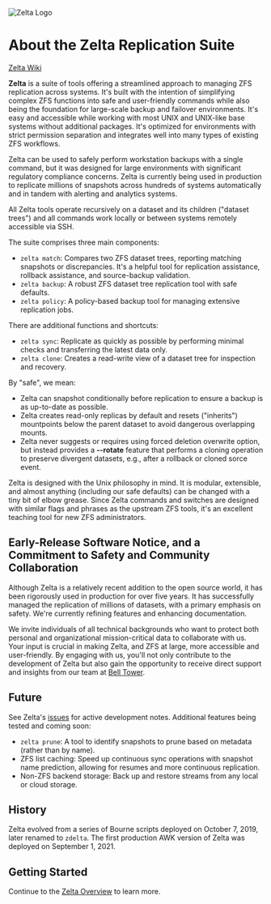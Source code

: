 ![Zelta Logo](https://zelta.space/index/zelta-banner.svg)

# About the Zelta Replication Suite

[Zelta Wiki](https://zelta.space)

**Zelta** is a suite of tools offering a streamlined approach to managing ZFS replication across systems. It's built with the intention of simplifying complex ZFS functions into safe and user-friendly commands while also being the foundation for large-scale backup and failover environments. It's easy and accessible while working with most UNIX and UNIX-like base systems without additional packages. It's optimized for environments with strict permission separation and integrates well into many types of existing ZFS workflows.

Zelta can be used to safely perform workstation backups with a single command, but it was designed for large environments with significant regulatory compliance concerns. Zelta is currently being used in production to replicate millions of snapshots across hundreds of systems automatically and in tandem with alerting and analytics systems.

All Zelta tools operate recursively on a dataset and its children ("dataset trees") and all commands work locally or between systems remotely accessible via SSH.

The suite comprises three main components:

- `zelta match`: Compares two ZFS dataset trees, reporting matching snapshots or discrepancies. It's a helpful tool for replication assistance, rollback assistance, and source-backup validation.
- `zelta backup`: A robust ZFS dataset tree replication tool with safe defaults.
- `zelta policy`: A policy-based backup tool for managing extensive replication jobs.

There are additional functions and shortcuts:
- `zelta sync`: Replicate as quickly as possible by performing minimal checks and transferring the latest data only.
- `zelta clone`: Creates a read-write view of a dataset tree for inspection and recovery.

By "safe", we mean:
- Zelta can snapshot conditionally before replication to ensure a backup is as up-to-date as possible.
- Zelta creates read-only replicas by default and resets ("inherits") mountpoints below the parent dataset to avoid dangerous overlapping mounts.
- Zelta never suggests or requires using forced deletion overwrite option, but instead provides a **--rotate** feature that performs a cloning operation to preserve divergent datasets, e.g., after a rollback or cloned sorce event.

Zelta is designed with the Unix philosophy in mind. It is modular, extensible, and almost anything (including our safe defaults) can be changed with a tiny bit of elbow grease. Since Zelta commands and switches are designed with similar flags and phrases as the upstream ZFS tools, it's an excellent teaching tool for new ZFS administrators.


## Early-Release Software Notice, and a Commitment to Safety and Community Collaboration

Although Zelta is a relatively recent addition to the open source world, it has been rigorously used in production for over five years. It has successfully managed the replication of millions of datasets, with a primary emphasis on safety. We're currently refining features and enhancing documentation.

We invite individuals of all technical backgrounds who want to protect both personal and organizational mission-critical data to collaborate with us. Your input is crucial in making Zelta, and ZFS at large, more accessible and user-friendly. By engaging with us, you'll not only contribute to the development of Zelta but also gain the opportunity to receive direct support and insights from our team at [Bell Tower](https://belltower.it/).


## Future

See Zelta's [issues](https://github.com/bellhyve/zelta/issues) for active development notes. Additional features being tested and coming soon:
- `zelta prune`: A tool to identify snapshots to prune based on metadata (rather than by name).
- ZFS list caching: Speed up continuous sync operations with snapshot name prediction, allowing for resumes and more continuous replication.
- Non-ZFS backend storage: Back up and restore streams from any local or cloud storage.


## History

Zelta evolved from a series of Bourne scripts deployed on October 7, 2019, later renamed to `zdelta`. The first production AWK version of Zelta was deployed on September 1, 2021.


## Getting Started

Continue to the [Zelta Overview](https://zelta.space/en/home/overview) to learn more.
